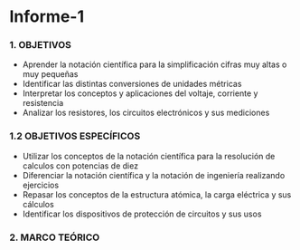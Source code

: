 # Informe-1
### 1. OBJETIVOS

- Aprender la notación científica para la simplificación cifras muy altas o muy pequeñas <br />
- Identificar las distintas conversiones de unidades métricas <br />
- Interpretar los conceptos y aplicaciones del voltaje, corriente y resistencia <br />
- Analizar los resistores, los circuitos electrónicos y sus mediciones <br />

### 1.2 OBJETIVOS ESPECÍFICOS

- Utilizar los conceptos de la notación científica para la resolución de calculos con potencias de diez <br />
- Diferenciar la notación científica y la notación de ingeniería realizando ejercicios <br />
- Repasar los conceptos de la estructura atómica, la carga eléctrica y sus cálculos <br />
- Identificar los dispositivos de protección de circuitos y sus usos <br />

### 2. MARCO TEÓRICO

